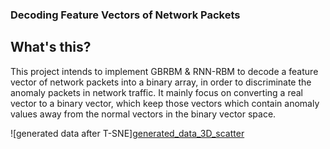 ### Decoding Feature Vectors of Network Packets

What's this?
---
This project intends to implement GBRBM & RNN-RBM to decode a feature vector of network packets into a binary array, in order to discriminate the anomaly packets in network traffic.
It mainly focus on converting a real vector to a binary vector, which keep those vectors which contain anomaly values away from the normal vectors in the binary vector space.

![generated data after T-SNE][generated_data_3D_scatter](https://github.com/meowoodie/rbm-in-anomaly-detection-simulation/blob/master/data/N6_n1000_t5_e1_gbrbm_h500/generated_data_3D_scatter.png)